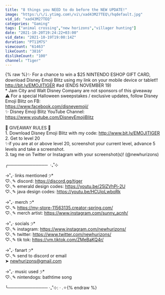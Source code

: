 ```yaml
---
title: "8 things you NEED to do before the NEW UPDATE!"
image: "https:\/\/i.ytimg.com\/vi\/xad43M27TEQ\/hqdefault.jpg"
vid_id: "xad43M27TEQ"
categories: "Gaming"
tags: ["animal crossing","new horizons","villager hunting"]
date: "2021-10-20T19:24:22+03:00"
vid_date: "2021-10-19T19:00:14Z"
duration: "PT11M7S"
viewcount: "61463"
likeCount: "3816"
dislikeCount: "100"
channel: "Tiger"
---
```

{% raw %}✨ For a chance to win a $25 NINTENDO ESHOP GIFT CARD, download Disney Emoji Blitz using my link on your mobile device or tablet!! <a rel="nofollow" target="blank" href="http://bit.ly/EMOJITIGER">http://bit.ly/EMOJITIGER</a> #ad (ENDS NOVEMBER 19)<br />* Jam City and Walt Disney Company are not sponsors of this giveaway<br />⚠️ For a special Halloween sweepstakes / exclusive updates, follow Disney Emoji Blitz on FB:<br /><a rel="nofollow" target="blank" href="https://www.facebook.com/disneyemoji/">https://www.facebook.com/disneyemoji/</a><br />✨ Disney Emoji Blitz YouTube Channel: <a rel="nofollow" target="blank" href="https://www.youtube.com/DisneyEmojiBlitz">https://www.youtube.com/DisneyEmojiBlitz</a><br /><br />🌸 GIVEAWAY RULES 🌸<br />1. Download Disney Emoji Blitz with my code: <a rel="nofollow" target="blank" href="http://www.bit.ly/EMOJITIGER">http://www.bit.ly/EMOJITIGER</a><br />2. Get to level 20<br />✨if you are at or above level 20, screenshot your current level, advance 5 levels and take a screenshot.<br />3. tag me on Twitter or Instagram with your screenshot(s)! (@newhurizons)<br /><br />╭─────────────  ‧₊˚⊹ <br /><br />→˚₊· links mentioned ੭*<br />♡˗ˏ✎ discord: <a rel="nofollow" target="blank" href="https://discord.gg/tiger">https://discord.gg/tiger</a><br />♡˗ˏ✎ emerald design codes: <a rel="nofollow" target="blank" href="https://youtu.be/25lZVhPi-2U">https://youtu.be/25lZVhPi-2U</a><br />♡˗ˏ✎ java design codes: <a rel="nofollow" target="blank" href="https://youtu.be/HCUjoLwboRk">https://youtu.be/HCUjoLwboRk</a><br /><br />→˚₊· merch ੭* <br />♡˗ˏ✎ <a rel="nofollow" target="blank" href="https://my-store-11563135.creator-spring.com/">https://my-store-11563135.creator-spring.com/</a> <br />♡˗ˏ✎ merch artist: <a rel="nofollow" target="blank" href="https://www.instagram.com/sunny_acnh/">https://www.instagram.com/sunny_acnh/</a><br /><br />→˚₊· socials ੭*<br />♡˗ˏ✎ instagram: <a rel="nofollow" target="blank" href="https://www.instagram.com/newhurizons/">https://www.instagram.com/newhurizons/</a><br />♡˗ˏ✎ twitter: <a rel="nofollow" target="blank" href="https://www.twitter.com/newhurizons/">https://www.twitter.com/newhurizons/</a><br />♡˗ˏ✎ tik tok: <a rel="nofollow" target="blank" href="https://vm.tiktok.com/ZMeBaKQ4r/">https://vm.tiktok.com/ZMeBaKQ4r/</a> <br /><br />→˚₊· fanart ੭* <br />♡˗ˏ✎ send to discord or email <br />➤ newhurizons@gmail.com <br /><br />→˚₊· music used ੭*<br />♡˗ˏ✎ nintendogs: bathtime song<br /><br />╰───────────── ‧₊˚⊹: · .✧{% endraw %}

